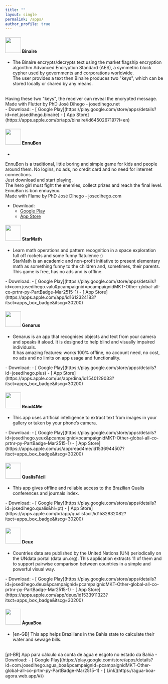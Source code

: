 ```yaml
---
title: ""
layout: single
permalink: /apps/
author_profile: true
---
```


<link rel="stylesheet" href="{{ '/assets/css/custom.css' | relative_url }}">


#### <img src="{{ '/assets/images/binaire.png' | relative_url }}" width="50" height="50"/> **Binaire**
- <span class="general-title-medium">The Binaire encrypts/decrypts text using the market flagship encryption algorithm Advanced Encryption Standard (AES), a symmetric block cypher used by governments and corporations worldwide.<br>
The user provides a text then Binaire produces two "keys", which can be stored locally or shared by any means.
<br>
Having these two "keys", the receiver can reveal the encrypted message.
<br>
Made with Flutter by PhD José Dihego - josedihego.net
<br></span>
- <span class="general-title-medium">Download:</span> 
  - [<i class="fab fa-google-play"></i> Google Play](https://play.google.com/store/apps/details?id=net.josedihego.binaire)
  - [<i class="fab fa-apple"></i> App Store](https://apps.apple.com/br/app/binaire/id6450267197?l=en)


####  <img src="{{ '/assets/images/ennubon.png' | relative_url }}" width="50" height="50"/> **EnnuBon**
- <span class="general-title-medium">
EnnuBon is a traditional, little boring and simple game for kids and people around them.  No logins, no ads, no credit card and no need for internet connections. <br>Just download and start playing. <br>The hero girl must fight the enemies, collect prizes and reach the final level. EnnuBon is bon ennuyeux.<br>
Made with Flame by PhD José Dihego - josedihego.com
</span>
- <span class="general-title-medium">Download:</span> 
  - [<i class="fab fa-google-play"></i> Google Play](https://play.google.com/store/apps/details?id=com.josedihego.something)
  - [<i class="fab fa-apple"></i> App Store](https://apps.apple.com/app/ennubon/id1664292269)
  

#### <img src="{{ '/assets/images/starmath.png' | relative_url }}" width="50" height="50"/> **StarMath**
- <span class="general-title-medium">Learn math operations and pattern recognition in a space exploration full off rockets and some funny flatulence :) <br>StarMath is an academic and non-profit initiative to present elementary math as something funny to the children and, sometimes, their parents. This game is free, has no ads and is offline.
</span>
- <span class="general-title-medium">Download:</span> 
   - [<i class="fab fa-google-play"></i> Google Play](https://play.google.com/store/apps/details?id=com.josedihego.valu&pcampaignid=pcampaignidMKT-Other-global-all-co-prtnr-py-PartBadge-Mar2515-1)
  - [<i class="fab fa-apple"></i> App Store](https://apps.apple.com/app/id1612324183?itsct=apps_box_badge&itscg=30200)


#### <img src="{{ '/assets/images/genarus.png' | relative_url }}" width="50" height="50"/> **Genarus**
- <span class="general-title-medium"> Genarus is an app that recognises objects and text from your camera and speaks it aloud. It is designed to help blind and visually impaired individuals.<br> It has amazing features: works 100% offline, no account need, no cost, no ads and no limits on app usage and functionality.
</span>
- <span class="general-title-medium">Download:</span> 
  - [<i class="fab fa-google-play"></i> Google Play](https://play.google.com/store/apps/details?id=josedihego.plus)
  - [<i class="fab fa-apple"></i> App Store](https://apps.apple.com/us/app/dina/id1540129033?itsct=apps_box_badge&itscg=30200)



#### <img src="{{ '/assets/images/read4me.png' | relative_url }}" width="50" height="50"/> **Read4Me**
- <span class="general-title-medium">This app uses artificial intelligence to extract text from images in your gallery or taken by your phone’s camera.
</span>
- <span class="general-title-medium">Download:</span> 
  - [<i class="fab fa-google-play"></i> Google Play](https://play.google.com/store/apps/details?id=josedihego.yeux&pcampaignid=pcampaignidMKT-Other-global-all-co-prtnr-py-PartBadge-Mar2515-1)
  - [<i class="fab fa-apple"></i> App Store](https://apps.apple.com/us/app/read4me/id1536944507?itsct=apps_box_badge&itscg=30200)



#### <img src="{{ '/assets/images/qualisfacil.png' | relative_url }}" width="50" height="50"/> **QualisFácil**
- <span class="general-title-medium">This app gives offline and reliable access to the Brazilian Qualis conferences and journals index.
</span>
- <span class="general-title-medium">Download:</span> 
  - [<i class="fab fa-google-play"></i> Google Play](https://play.google.com/store/apps/details?id=josedihego.qualis&hl=pt)
  - [<i class="fab fa-apple"></i> App Store](https://apps.apple.com/br/app/qualisfacil/id1582832082?itsct=apps_box_badge&itscg=30200)



#### <img src="{{ '/assets/images/deux.jpg' | relative_url }}" width="50" height="50"/> **Deux**
- <span class="general-title-medium">Countries data are published by the United Nations (UN) periodically on the UNdata portal (data.un.org). This application extracts 11 of them and to support pairwise comparison between countries in a simple and powerful visual way.
</span>
- <span class="general-title-medium">Download:</span> 
  - [<i class="fab fa-google-play"></i> Google Play](https://play.google.com/store/apps/details?id=josedihego.deux&pcampaignid=pcampaignidMKT-Other-global-all-co-prtnr-py-PartBadge-Mar2515-1)
  - [<i class="fab fa-apple"></i> App Store](https://apps.apple.com/app/deux/id1533911323?itsct=apps_box_badge&itscg=30200)

#### <img src="{{ '/assets/images/aguaboa.png' | relative_url }}" width="50" height="50"/> **ÁguaBoa**
- <span class="general-title-medium">[en-GB] This app helps Brazilians in the Bahia state to calculate their water and sewage bills.
<br>
[pt-BR] App para cálculo da conta de água e esgoto no estado da Bahia
</span>
- <span class="general-title-medium">Download:</span> 
  - [<i class="fab fa-google-play"></i> Google Play](https://play.google.com/store/apps/details?id=com.josedihego.agua_boa&pcampaignid=pcampaignidMKT-Other-global-all-co-prtnr-py-PartBadge-Mar2515-1)
  - [<i class="fas fa-fw fa-link"></i> Link](https://agua-boa-agora.web.app/#/)